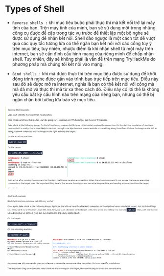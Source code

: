 
# **Types of Shell**

- `Reverse shells :` khi mục tiêu buộc phải thực thi mã kết nối trở lại máy tính của bạn. Trên máy tính của mình, bạn sẽ sử dụng một trong những công cụ được đề cập trong tác vụ trước để thiết lập một bộ nghe sẽ được sử dụng để nhận kết nối. Shell đảo ngược là một cách tốt để vượt qua các quy tắc tường lửa có thể ngăn bạn kết nối với các cổng tùy ý trên mục tiêu; tuy nhiên, nhược điểm là khi nhận shell từ một máy trên internet, bạn sẽ cần định cấu hình mạng của riêng mình để chấp nhận shell. Tuy nhiên, đây sẽ không phải là vấn đề trên mạng TryHackMe do phương pháp mà chúng tôi kết nối vào mạng.

- `Bind shells :` khi mã được thực thi trên mục tiêu được sử dụng để khởi động trình nghe được gắn vào trình bao trực tiếp trên mục tiêu. Điều này sau đó sẽ được mở ra internet, nghĩa là bạn có thể kết nối với cổng mà mã đã mở và thực thi mã từ xa theo cách đó. Điều này có lợi thế là không yêu cầu bất kỳ cấu hình nào trên mạng của riêng bạn, nhưng có thể bị ngăn chặn bởi tường lửa bảo vệ mục tiêu.

![](./img_shell/Screenshot%202023-07-14%20220847.png)

![](./img_shell/Screenshot%202023-07-14%20220933.png)
